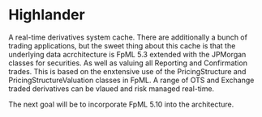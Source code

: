 # Highlander
A real-time derivatives system cache.
There are additionally a bunch of trading applications, but the sweet thing about this cache is that
the underlying data acrchitecture is FpML 5.3 extended with the JPMorgan classes for securities.
As well as valuing all Reporting and Confirmation trades. This is based on the enxtensive use of 
the PricingStructure and PricingStructureValuation classes in FpML.
A range of OTS and Exchange traded derivatives can be vlaued and risk managed real-time.

The next goal will be to incorporate FpML 5.10 into the architecture.

